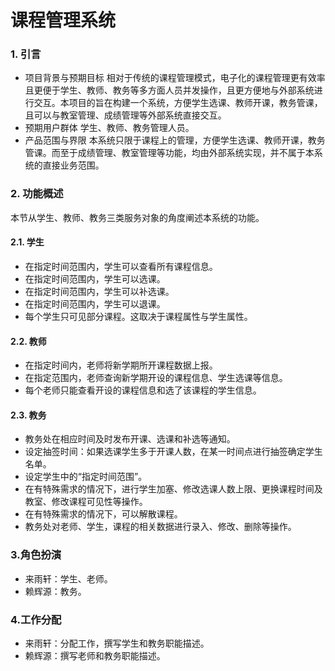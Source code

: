 # 课程管理系统

### 1. 引言
* 项目背景与预期目标
  相对于传统的课程管理模式，电子化的课程管理更有效率且更便于学生、教师、教务等多方面人员并发操作，且更方便地与外部系统进行交互。本项目的旨在构建一个系统，方便学生选课、教师开课，教务管课，且可以与教室管理、成绩管理等外部系统直接交互。
* 预期用户群体
  学生、教师、教务管理人员。
* 产品范围与界限
  本系统只限于课程上的管理，方便学生选课、教师开课，教务管课。而至于成绩管理、教室管理等功能，均由外部系统实现，并不属于本系统的直接业务范围。

### 2. 功能概述
   本节从学生、教师、教务三类服务对象的角度阐述本系统的功能。

#### 2.1. 学生
* 在指定时间范围内，学生可以查看所有课程信息。
* 在指定时间范围内，学生可以选课。
* 在指定时间范围内，学生可以补选课。
* 在指定时间范围内，学生可以退课。
* 每个学生只可见部分课程。这取决于课程属性与学生属性。

#### 2.2. 教师
* 在指定时间内，老师将新学期所开课程数据上报。
* 在指定范围内，老师查询新学期开设的课程信息、学生选课等信息。
* 每个老师只能查看开设的课程信息和选了该课程的学生信息。
  
#### 2.3. 教务
* 教务处在相应时间及时发布开课、选课和补选等通知。
* 设定抽签时间：如果选课学生多于开课人数，在某一时间点进行抽签确定学生名单。
* 设定学生中的“指定时间范围”。
* 在有特殊需求的情况下，进行学生加塞、修改选课人数上限、更换课程时间及教室、修改课程可见性等操作。
* 在有特殊需求的情况下，可以解散课程。
* 教务处对老师、学生，课程的相关数据进行录入、修改、删除等操作。

### 3.角色扮演
* 来雨轩：学生、老师。
* 赖辉源：教务。

### 4.工作分配
* 来雨轩：分配工作，撰写学生和教务职能描述。
* 赖辉源：撰写老师和教务职能描述。
